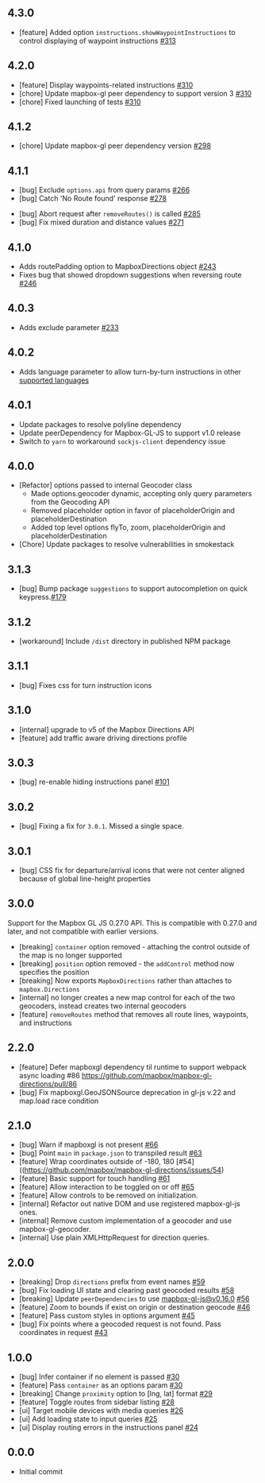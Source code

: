 ## 4.3.0

- [feature] Added option `instructions.showWaypointInstructions` to control displaying of waypoint instructions [#313](https://github.com/mapbox/mapbox-gl-directions/pull/313)

## 4.2.0

- [feature] Display waypoints-related instructions [#310](https://github.com/mapbox/mapbox-gl-directions/pull/310)
- [chore] Update mapbox-gl peer dependency to support version 3 [#310](https://github.com/mapbox/mapbox-gl-directions/pull/310)
- [chore] Fixed launching of tests [#310](https://github.com/mapbox/mapbox-gl-directions/pull/310)

## 4.1.2

- [chore] Update mapbox-gl peer dependency version [#298](https://github.com/mapbox/mapbox-gl-directions/pull/298)

## 4.1.1

- [bug] Exclude `options.api` from query params [#266](https://github.com/mapbox/mapbox-gl-directions/pull/266)
- [bug] Catch 'No Route found' response [#278](https://github.com/mapbox/mapbox-gl-directions/pull/278)
* [bug] Abort request after `removeRoutes()` is called [#285](https://github.com/mapbox/mapbox-gl-directions/pull/285)
* [bug] Fix mixed duration and distance values [#271](https://github.com/mapbox/mapbox-gl-directions/pull/271)

## 4.1.0
- Adds routePadding option to MapboxDirections object [#243](https://github.com/mapbox/mapbox-gl-directions/pull/243)
- Fixes bug that showed dropdown suggestions when reversing route [#246](https://github.com/mapbox/mapbox-gl-directions/pull/246)

## 4.0.3
- Adds exclude parameter [#233](https://github.com/mapbox/mapbox-gl-directions/pull/233)

## 4.0.2
- Adds language parameter to allow turn-by-turn instructions in other [supported languages](https://docs.mapbox.com/api/navigation/#instructions-languages)

## 4.0.1
- Update packages to resolve polyline dependency
- Update peerDependency for Mapbox-GL-JS to support v1.0 release
- Switch to `yarn` to workaround `sockjs-client` dependency issue

## 4.0.0
- [Refactor] options passed to internal Geocoder class
  - Made options.geocoder dynamic, accepting only query parameters from the Geocoding API
  - Removed placeholder option in favor of placeholderOrigin and placeholderDestination
  - Added top level options flyTo, zoom, placeholderOrigin and placeholderDestination
- [Chore] Update packages to resolve vulnerabilities in smokestack

## 3.1.3
- [bug] Bump package `suggestions` to support autocompletion on quick keypress.[#179](https://github.com/mapbox/mapbox-gl-directions/pull/179)

## 3.1.2
- [workaround] Include `/dist` directory in published NPM package

## 3.1.1

- [bug] Fixes css for turn instruction icons

## 3.1.0

- [internal] upgrade to v5 of the Mapbox Directions API
- [feature] add traffic aware driving directions profile

## 3.0.3

- [bug] re-enable hiding instructions panel [#101](https://github.com/mapbox/mapbox-gl-directions/issues/101)

## 3.0.2

- [bug] Fixing a fix for `3.0.1`. Missed a single space.

## 3.0.1

- [bug] CSS fix for departure/arrival icons that were not center aligned because of global line-height properties

## 3.0.0

Support for the Mapbox GL JS 0.27.0 API. This is compatible with 0.27.0 and later, and not compatible with earlier versions.

- [breaking] `container` option removed - attaching the control outside of the map is no longer supported
- [breaking] `position` option removed - the `addControl` method now specifies the position
- [breaking] Now exports `MapboxDirections` rather than attaches to `mapbox.Directions`
- [internal] no longer creates a new map control for each of the two geocoders, instead creates two internal geocoders
- [feature] `removeRoutes` method that removes all route lines, waypoints, and instructions

## 2.2.0
- [feature] Defer mapboxgl dependency til runtime to support webpack async loading #86 https://github.com/mapbox/mapbox-gl-directions/pull/86
- [bug] Fix mapboxgl.GeoJSONSource deprecation in gl-js v.22 and map.load race condition

## 2.1.0

- [bug] Warn if mapboxgl is not present [#66](https://github.com/mapbox/mapbox-gl-directions/issues/66)
- [bug] Point `main` in `package.json` to transpiled result [#63](https://github.com/mapbox/mapbox-gl-directions/issues/63)
- [feature] Wrap coordinates outside of -180, 180 [#54]((https://github.com/mapbox/mapbox-gl-directions/issues/54)
- [feature] Basic support for touch handling [#61](https://github.com/mapbox/mapbox-gl-directions/issues/61)
- [feature] Allow interaction to be toggled on or off [#65](https://github.com/mapbox/mapbox-gl-directions/issues/65)
- [feature] Allow controls to be removed on initialization.
- [internal] Refactor out native DOM and use registered mapbox-gl-js ones.
- [internal] Remove custom implementation of a geocoder and use mapbox-gl-geocoder.
- [internal] Use plain XMLHttpRequest for direction queries.

## 2.0.0

- [breaking] Drop `directions` prefix from event names [#59](https://github.com/mapbox/mapbox-gl-directions/issues/59)
- [bug] Fix loading UI state and clearing past geocoded results [#58](https://github.com/mapbox/mapbox-gl-directions/pull/58)
- [breaking] Update `peerDependencies` to use mapbox-gl-js@v0.16.0 [#56](https://github.com/mapbox/mapbox-gl-directions/issues/56)
- [feature] Zoom to bounds if exist on origin or destination geocode [#46](https://github.com/mapbox/mapbox-gl-directions/issues/46)
- [feature] Pass custom styles in options argument [#45](https://github.com/mapbox/mapbox-gl-directions/issues/45)
- [bug] Fix points where a geocoded request is not found. Pass coordinates in request [#43](https://github.com/mapbox/mapbox-gl-directions/issues/43)

## 1.0.0

- [bug] Infer container if no element is passed [#30](https://github.com/mapbox/mapbox-gl-directions/issues/30)
- [feature] Pass `container` as an options param [#30](https://github.com/mapbox/mapbox-gl-directions/issues/30)
- [breaking] Change `proximity` option to [lng, lat] format [#29](https://github.com/mapbox/mapbox-gl-directions/issues/29)
- [feature] Toggle routes from sidebar listing [#28](https://github.com/mapbox/mapbox-gl-directions/issues/28)
- [ui] Target mobile devices with media queries [#26](https://github.com/mapbox/mapbox-gl-directions/issues/26)
- [ui] Add loading state to input queries [#25](https://github.com/mapbox/mapbox-gl-directions/issues/25)
- [ui] Display routing errors in the instructions panel [#24](https://github.com/mapbox/mapbox-gl-directions/issues/24)

## 0.0.0

- Initial commit
